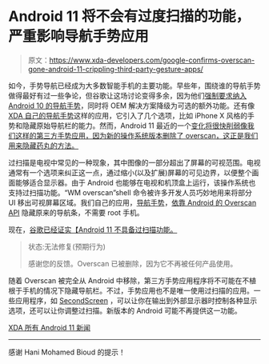 # Android 11 将不会有过度扫描的功能，严重影响导航手势应用

> 原文：<https://www.xda-developers.com/google-confirms-overscan-gone-android-11-crippling-third-party-gesture-apps/>

如今，手势导航已经成为大多数智能手机的主要功能。早些年，围绕谁的导航手势做得最好有过一些争论，但谷歌让这场讨论变得多余，因为他们[强制要求纳入 Android 10 的导航手势](https://www.xda-developers.com/android-q-navigation-gestures-mandatory/)，同时将 OEM 解决方案降级为可选的额外功能。还有像 [XDA 自己的导航手势](https://www.xda-developers.com/navigation-gestures-1-20-16-stable/)这样的应用，它引入了几个选项，比如 iPhone X 风格的手势和隐藏原始导航栏的能力。然而，Android 11 最近的一个[变化将很快削弱像我们这样的第三方手势应用，因为新的操作系统版本删除了 overscan，这正是我们用来隐藏药丸的方法。](https://issuetracker.google.com/issues/154803290#comment8)

过扫描是电视中常见的一种现象，其中图像的一部分超出了屏幕的可视范围。电视通常有一个选项来纠正这一点，通过缩小(以及扩展)屏幕的可见边界，以便整个画面能够适合显示器。由于 Android 也能够在电视和机顶盒上运行，该操作系统也支持过扫描功能。“WM overscan”shell 命令被许多开发人员巧妙地用来将部分 UI 移出可视屏幕区域。我们自己的应用，[导航手势](https://forum.xda-developers.com/android/apps-games/official-xda-navigation-gestures-iphone-t3792361)，[依靠 Android 的 Overscan API](https://www.xda-developers.com/navigation-gestures-1-11-7-changelog/) 隐藏原来的导航条，不需要 root 手机。

现在，[谷歌已经证实【Android 11 不具备过扫描功能。](https://issuetracker.google.com/issues/154803290#comment8)

> 状态:无法修复(预期行为)
> 
> 感谢您的反馈。Overscan 已被删除，因为它不再被任何产品使用。

随着 Overscan 被完全从 Android 中移除，第三方手势应用程序将不可能在不植根于手机的情况下隐藏导航栏。不过，手势应用也不是唯一使用过扫描的应用。一些应用程序，如 [SecondScreen](https://play.google.com/store/apps/details?id=com.farmerbb.secondscreen.free) ，可以让你在输出到外部显示器时控制各种显示选项，还可以让你调整过扫描。新版本的 Android 可能不再提供这一功能。

[XDA 所有 Android 11 新闻](https://www.xda-developers.com/tag/android-11/)

* * *

感谢 Hani Mohamed Bioud 的提示！